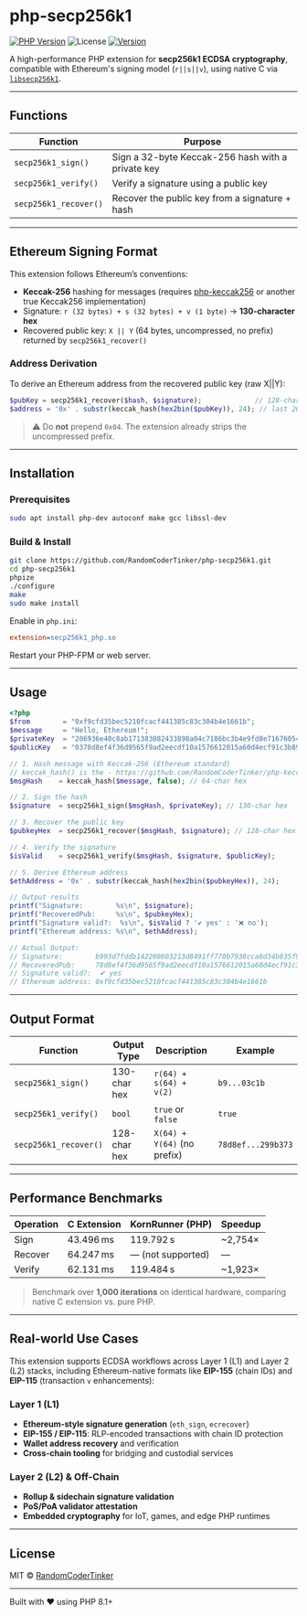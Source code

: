 # php-secp256k1

[![PHP Version](https://img.shields.io/badge/PHP-8.1%2B-blue.svg)](https://php.net)
![License](https://img.shields.io/badge/License-MIT-green.svg)
[![Version](https://img.shields.io/badge/Version-1.0.0-orange.svg)](https://github.com/RandomCoderTinker/php-secp256k1/releases)

A high-performance PHP extension for **secp256k1 ECDSA cryptography**, compatible with Ethereum's signing model (`r||s||v`), using native C via [`libsecp256k1`](https://github.com/bitcoin-core/secp256k1).

---

## Functions

| Function              | Purpose                                           |
| --------------------- | ------------------------------------------------- |
| `secp256k1_sign()`    | Sign a 32-byte Keccak-256 hash with a private key |
| `secp256k1_verify()`  | Verify a signature using a public key             |
| `secp256k1_recover()` | Recover the public key from a signature + hash    |

---

## Ethereum Signing Format

This extension follows Ethereum’s conventions:

* **Keccak-256** hashing for messages (requires [php-keccak256](https://github.com/RandomCoderTinker/php-keccak256) or another true Keccak256 implementation)
* Signature: `r (32 bytes) + s (32 bytes) + v (1 byte)` → **130-character hex**
* Recovered public key: `X || Y` (64 bytes, uncompressed, no prefix) returned by `secp256k1_recover()`

### Address Derivation

To derive an Ethereum address from the recovered public key (raw X||Y):

```php
$pubKey = secp256k1_recover($hash, $signature);             // 128-char hex
$address = '0x' . substr(keccak_hash(hex2bin($pubKey)), 24); // last 20 bytes
```

> ⚠️ Do **not** prepend `0x04`. The extension already strips the uncompressed prefix.

---

## Installation

### Prerequisites

```bash
sudo apt install php-dev autoconf make gcc libssl-dev
```

### Build & Install

```bash
git clone https://github.com/RandomCoderTinker/php-secp256k1.git
cd php-secp256k1
phpize
./configure
make
sudo make install
```

Enable in `php.ini`:

```ini
extension=secp256k1_php.so
```

Restart your PHP-FPM or web server.

---

## Usage

```php
<?php
$from        = "0xf9cfd35bec5210fcacf441385c83c304b4e1661b";
$message     = "Hello, Ethereum!";
$privateKey  = "206936e40c8ab171383082433898a04c7186bc3b4e9fd8e7167605496b58c58a";
$publicKey   = "0378d8ef4f36d9565f9ad2eecdf10a1576612015a60d4ecf91c3b89c8aebd70f31"; // compressed

// 1. Hash message with Keccak-256 (Ethereum standard)
// keccak_hash() is the - https://github.com/RandomCoderTinker/php-keccak256 extension
$msgHash    = keccak_hash($message, false); // 64-char hex

// 2. Sign the hash
$signature  = secp256k1_sign($msgHash, $privateKey); // 130-char hex

// 3. Recover the public key
$pubkeyHex  = secp256k1_recover($msgHash, $signature); // 128-char hex (X||Y)

// 4. Verify the signature
$isValid    = secp256k1_verify($msgHash, $signature, $publicKey);

// 5. Derive Ethereum address
$ethAddress = '0x' . substr(keccak_hash(hex2bin($pubkeyHex)), 24);

// Output results
printf("Signature:        %s\n", $signature);
printf("RecoveredPub:     %s\n", $pubkeyHex);
printf("Signature valid?:  %s\n", $isValid ? '✔ yes' : '❌ no');
printf("Ethereum address: %s\n", $ethAddress);

// Actual Output:
// Signature:        b993d7fddb142208603213d8491ff770b7938cca8d34b635f94131f564ae7ba8630c4918f81ba5f732038cc80040cd86f5760c88d9d199c2acfd8448c9c8b03c1b
// RecoveredPub:     78d8ef4f36d9565f9ad2eecdf10a1576612015a60d4ecf91c3b89c8aebd70f315eb0129adca62958a87a7ffb746c59c6493fe50b94ae94578696bb6bc299b373
// Signature valid?:  ✔ yes
// Ethereum address: 0xf9cfd35bec5210fcacf441385c83c304b4e1661b

```

---

## Output Format

| Function              | Output Type  | Description                 | Example            |
| --------------------- | ------------ | --------------------------- | ------------------ |
| `secp256k1_sign()`    | 130-char hex | `r(64) + s(64) + v(2)`      | `b9...03c1b`       |
| `secp256k1_verify()`  | `bool`       | `true` or `false`           | `true`             |
| `secp256k1_recover()` | 128-char hex | `X(64) + Y(64)` (no prefix) | `78d8ef...299b373` |

---

## Performance Benchmarks

| Operation | C Extension | KornRunner (PHP)  | Speedup  |
| --------- | ----------- | ----------------- | -------- |
| Sign      | 43.496 ms   | 119.792 s         | \~2,754× |
| Recover   | 64.247 ms   | — (not supported) | —        |
| Verify    | 62.131 ms   | 119.484 s         | \~1,923× |

> Benchmark over **1,000 iterations** on identical hardware, comparing native C extension vs. pure PHP.

---

## Real-world Use Cases

This extension supports ECDSA workflows across Layer 1 (L1) and Layer 2 (L2) stacks, including Ethereum-native formats like **EIP-155** (chain IDs) and **EIP-115** (transaction `v` enhancements):

### Layer 1 (L1)

* **Ethereum-style signature generation** (`eth_sign`, `ecrecover`)
* **EIP-155 / EIP-115**: RLP-encoded transactions with chain ID protection
* **Wallet address recovery** and verification
* **Cross-chain tooling** for bridging and custodial services

### Layer 2 (L2) & Off-Chain

* **Rollup & sidechain signature validation**
* **PoS/PoA validator attestation**
* **Embedded cryptography** for IoT, games, and edge PHP runtimes

---

## License

MIT © [RandomCoderTinker](https://github.com/RandomCoderTinker)

---

Built with ❤️ using PHP 8.1+
